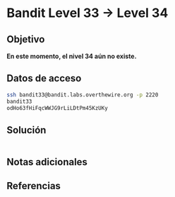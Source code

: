 # Bandit Level 33 → Level 34

## Objetivo
**En este momento, el nivel 34 aún no existe.**

## Datos de acceso
```bash
ssh bandit33@bandit.labs.overthewire.org -p 2220
bandit33
odHo63fHiFqcWWJG9rLiLDtPm45KzUKy
```

## Solución
```bash

```

## Notas adicionales


## Referencias
